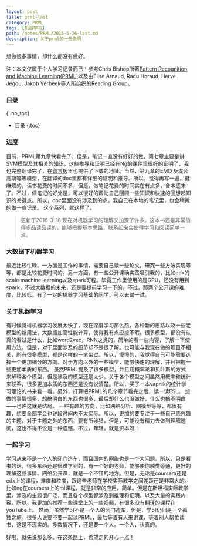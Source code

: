 ```yaml
---
layout: post
title: prml-last
category: PRML
tags: [机器学习]
path: /notes/PRML/2015-5-26-last.md
description: 关于prml的一些说明
---
```


想做很多事情，却什么都没有做好。

<!-- more -->

注：本文仅属于个人学习记录而已！参考Chris Bishop所著[Pattern Recognition and Machine Learning(PRML)](http://research.microsoft.com/en-us/um/people/cmbishop/PRML/)以及由Elise Arnaud, Radu Horaud, Herve Jegou, Jakob Verbeek等人所组织的Reading Group。

### 目录
{:.no_toc}

* 目录
{:toc}

### 进度
目前，PRML第九章快看完了，但是，笔记一直没有好好的做。第七章主要是讲SVM模型及其相关的知识，这些推导和证明已经在Ng的课件里很好的证明了，我也完整翻译完了，在[留言板](https://raw.githubusercontent.com/chrispher/chrispher.github.com/master/_draft/machine_learning_notes_ng.docx)里也提供了下载的地址。当然，第九章的EM以及混合高斯等等模型，在翻译的doc里都有详细的证明和推导。所以，觉得再写一遍，挺麻烦的。读书花费的时间不多，但是，做笔记花费的时间实在有点多，舍本逐末了。不过，做笔记的好处是，可以很好的帮助自己回顾一些知识和快速的回想起知识的关键点。所以，doc里面没有涉及到的点，我自己在本地的笔记里，也会稍微的做一些记录。
这个系列，就这样了。

> 更新于2016-3-18 现在对机器学习的理解又加深了许多。这本书还是非常值得多品读品读的，能够把握基本思路，联系起来会使得学习和阅读简单一点。

### 大数据下机器学习
最近比较忙碌。一方面是工作的事情，需要自己读一些论文，研究一些方法实现等等，都是比较花费时间的。另一方面，有一些公开课确实蛮吸引我的，比如edx的scale machine learning以及spark可程。毕竟工作里使用的是GPU，还没有用到spark，不过大数据的未来，还是要提前学习一下的。不过，那两个公开课的难度，比较低。有了一定的机器学习基础的同学，可以去试一试。

### 关于机器学习
有时候觉得机器学习发展太快了，现在深度学习那么热，各种新的思路以及一些老模型的新用法，大数据加高性能计算，使得我有点应接不暇。很多模型，都没有认真的看过是什么，比如word2vec，RNN之类的，简单的看一些内容，了解一下使用方法。但是，对于里面涉及的细节却不是很了解。也可能与我现在做的项目不相关，所有很多模型，都是这样的一笔带过。所以，慢慢的，我觉得自己可能需要选择一个更加细分的方向。对于方向以外的一些模型，能够快速的理解，并且把握一些更加本质的东西。
虽然PRML提及了很多模型，并且用概率论和贝叶斯的方式来解释各个模型，但是涉及的模型还是太少。关于各个模型之间虽然用概率和统计来联系，很多更加本质的东西还是没有说清楚。所以，买了一本vapnik的统计学习理论的书来看一看。另外，打算把PRML的几个章节看完之后，读一读ESL。
想做的事情很多，想搞明白的东西也很多，最后却什么也没做好，什么也搞不明白——也许这就是结局。
一些有趣的方向，比如网络分析、图模型等等，都很有趣，想要全部学会也许段时间内不太实际。所以，更加的要专注于一些自己感兴趣的主题，对于主题之外的东西，要有所涉猎，但是，可能没有精力去做到理解透彻，这也不得不说是一种遗憾。不过，年轻，就是资本呀！

### 一起学习
学习从来不是一个人的闭门造车，而且国内的网络也是一个大问题。所以，只是看书的话，很多东西还是很难学到的，有一个好的老师，能够使你触类旁通，更好的理解这些事情。网络公开课，就是一个不错的地方。但是，无论是coursera还是edx上的课程，难度和粒度，跟这些老师在学校实际教学之间差距还是非常大的。比如ng在coursera上的ml课程，就是非常的应用，简单。但是在斯坦福实际教学里，涉及的主题很广泛，而且各个模型都涉及到推理和证明，以及大量的实践内容。所以，我更加的推荐一些课堂上的一些视频，有很多没有翻译的课程在youTube上。
然而，虽然学习不是一个人的闭门造车，但是，学习仍旧是一个孤独之旅。很多人说要不要一起读PRML，最后等着有人来讲课，等着别人帮忙读书，这是不现实的。多数情况下，还是要一个人。一个人，认真的。

好啦，就先说那么多。在这条路上，希望走的开心一点！